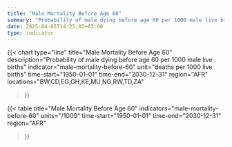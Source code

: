 ```yaml
---
title: "Male Mortality Before Age 60"
summary: "Probability of male dying before age 60 per 1000 male live births"
date: 2025-04-05T14:25:03+03:00
type: indicator
---
```


{{< chart
    type="line"
    title="Male Mortality Before Age 60"
    description="Probability of male dying before age 60 per 1000 male live births"
    indicator="male-mortality-before-60"
    unit="deaths per 1000 live births"
    time-start="1950-01-01"
    time-end="2030-12-31"
    region="AFR"
    locations="BW,CD,EG,GH,KE,MU,NG,RW,TD,ZA"
>}}

{{< table
    title="Male Mortality Before Age 60"
    indicators="male-mortality-before-60"
    units="/1000"
    time-start="1950-01-01"
    time-end="2030-12-31"
    region="AFR"
>}}
